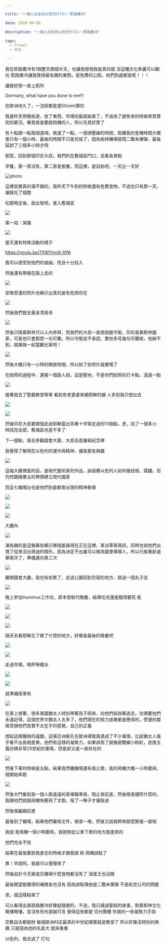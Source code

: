 ```yaml
---

title: "一個人出走的以色列行(5)－耶路撒冷"

date: 2020-04-06

description: "一個人出走的以色列行(5)－耶路撒冷"

tags:
  - Travel
  - 中文

---
```


我在耶路撒冷有1個整天兩個半天，也讓我發現我是真的就 沒這種文化素養可以觀光 耶路撒冷讓我覺得最有趣的東西，是免費的公廁，他們到處都是呢！！！

讓我好想一直上廁所

Germany, what have you done to me!!!

在歐洲待久了，一泡尿都是當50cent算的

我是昨天傍晚抵達，放了東西，市場吃飯就結束了，不過為了避免來的時候車票賣完的窘況，畢竟我是要趕飛機的人，所以先買好票了

有十點跟一點兩個選項，我選了一點，一個很壓線的時間，距離我的登機時間大概會只有一個小時，最後的時間不只是充裕了，因為柏林機場發現二戰未爆彈，最後延誤了三個多小時才飛

那麼，回到那個印尼大叔，我們約在舊城區門口，去看各景點

早餐，第一家沒有，第二家是套餐，而這裡，是自助吧，一天比一天好

![photo](https://lh3.googleusercontent.com/ZoSdo2SO30YGrdVby66-3EmcZHL6O69fK5CPlI6IT_v-R_8uEppwISROTD6zwprrbxwMky2cnjoZy-DFaBgmKkgv30T1RItAaR-QUjDBiOuGVDcmaKFwQgIjeVLyn9QGbf3Hcn3VJ8RpCjWcHS0kk8iHcpexBkKFXN6oPwy47-PxUHwH9lWGONuqZuHRJoNXaoLKYnwHVCoI71AOqxIqy7vgj5TrewI-4uQzDfVCgmxJVOZ2jWVWYeo3_h40E6WWRtW7hZnyy1vKT-08z3mBOrS7gauZXyhkChJ6mz6DzlrkemihI2fIkmfhj8QRtVbpIpYpYXNGWGVzW5JPS7QPtYUKntg5dl4iz2PIWY_UN9zbgP8pTaa9EUOJMwdYsEMFX9q1ufZ8gfDkH_jswh81sGw8EhbmdOwdS7jd7H0202rx13lhXPRikEb6GBjDJ_o4aqWajLLX0XLL4p2H1gD-rhNE_BhCQ965etHTt_7UEQivKKRWpyTlfFyDQDTxlKT235GOtsXVVsnZKkk6YIBcY_Nxj2SiNxD2VOS3rhrv6zBzMxS1xYTdIzh3MT0UFmv2JzcgKUJ7K0Xf-AK--JU4L7vQ5iLWFCnffpcwcNNmdWQZgbisBrWckSLi05iK2an6Lmud7ANt3uoAh12p1jFmgmxWGnrw9pxafwwwvc4vbYZfICGW6TaNSQ57_hX3S0WIQdLnGDCVq385-MNXTnVkL3JXFQqSSfvY3fRi5lq4fmWdM19epakhKeNB=s0)


這裡其實真的滿不錯的，我昨天下午到的時候還有免費食物，不過也只有那一天，讓我吃了個飽

吃飽喝足後，就出發吧，進入舊城區

![](https://lh3.googleusercontent.com/JvrQb8lY7o8bx-91desgEoXISgQxyayjVcscCQM8LD79UwjG5kPG-I5tO18qsEP0IN-XgfKXl2-iL5VrPqme4-iqCG1i_g-abzF_c4DgVoswnggU0vSuKLotc4PcKSz55G9sBhTN5ifwGIN9QMMjpmnY7qQHIVy1-snvVnIOzQ1Ujxcwk_XD36CQgPimy0OZ0kGe3u-LeYboSRXgooA3lV_LKxd0JCDAz8V3iidd1p4w26Spvh6pq4Q35wT0BUIHyjR5ZensIcpJN75Fvc0XQ3za6u0TVmYx0xO3dJyNgKV-Vs5BMXMeipR6oLNrIli8OIy2H4orAawUXVkbD3w0wsPUqzbp1GSlmxu6VoW6w3WMqIpvnvumEmHp6JZC0SwBCFQcujeTFP_waZRprd439oVfPQ-3xlE2RW4RzJca1SEdrmjMvaUdCyprRud_6nOy0ErK_fbVpp4UVwpjlvNLBPIIfa56EaslDqECN42qPVYfCOGoJ4yC2_K5-QlfWzr4k-xwv-c2O02BI1jMS9NzcbD2Ub_lK4gdLT2l6WltrKgfoycmwGRy38eWbW0i0c6hScoIb1966EnV_C1GIzurRdSNfn6_FZY0Yq7Lvov_t_eAd16I1427rMZbN8wr5r3fJDtS4O-HoXMZ9W2HyZNKqnxFsydZJbJcUmnuSkrXuFD704WTtyyFsZBKNZ-xluNI81AjUAVNMhlG_TwlQc4cvHRlFknfv1ObxxdrT9nInPqPMvIv1oEf4XKW=w847-h635-no)


第一站：哭牆

![](https://lh3.googleusercontent.com/uDEoon6FiSSsi3J82M6neioSkJ5wof4ZogAAwIkPwjWvR1-lM5eL8lfmx77--NsAUCnAVL9VZ6MPHxcF8VxlY-hFCahXH46VZmXfHU4IKYHTkosm8Ktdwm1wkXB_pdYEOC4yegbzKvT5xvyTBaxYdnvjrtcaDNsuCUch0ePBgCD5ubOSlrGtjMWwP34di7l7l549m2ATs5zH-j5lZP5wXdaZO85uHoTA4ox1oKlMdVakyopC5z3hiuRtg8NZtIAtiu6y9aqf9Gz4FRbQNJ3m47N5tntppmMXRJKIuI8v7tTIxwSFAReNMBjeaIXljbkXjH8bRhmo1jefI5FBCzLOycoU1B1H6dtc1RFkJ_YE_O7HnBoSz_IhgoC7ckTR6wb9HTXgqjWhloPuUC5OKUtgdVhfTZV0VN_ZJZ4oe6l2-wz8C_AhtRu1XTb_fnjlgLMOHQ73HziNGboVAyzGsSFrF9k73DMQ05jGaruJPZB3SXYjD-tFki6-YuJ1Q-qDb7nF6YamZQ7P53mW4T8IWKGhe2EdqbJbp-DKf0PCMC0cAiLk3U7pmCS2Vel4qmExmqrSBQ58sMEHjHRmWHPDszyMBzf4efijgQxTfQAEukn9lvWffuc4wqE9gnZZOdobNoYuer8v4p2ixiFlhym-18Om_uEWgo7LCT-LbCEEC4wt6RkptVrk8-wHFe0VCbjwkem23Ye3_JB_M7YGCLfURuYcmu4J731lz-s3u6kKXz1U9fYj0gk5eZgsGGc6=w847-h635-no)


當天還有特殊活動的樣子

https://youtu.be/7XWYmc6-XPA

我可以感受到他們的虔誠，而且十分投入

然後還有帶槍在路上走的

![](https://lh3.googleusercontent.com/eDWUJzyICGz99C_5mTgZQ23J18jwgUQGWJYO7YJBE-XqgFSrGJ62Cqtnu951mUzWG2HZVxMjqXk5zZ6wb2LzJjrwnLKoSGk37-X5pnAjJflB47_6kUR061rHJcIy5lL8a_paO0erKoYAxEM9VU78MvmcpYK1rxtNovM4dqclvVEZQuSZqLyrV5GN4_voRcP9zsp9dL30aL2Bbey4hQgwvFJ0CWd-IGNQBK7eqAr5QbyUQiT8j2v-4JS4kIEG7RvhWeGA0ej3n12nadfBv52bcSkKx_6L2_mW1vf9Pp7D8M7UZTbWkV3m3EqS08SI5I5rvZnN_maN0jsMcSbu8obHXSYH0X8-T7c0LHVGOzADxIp4zRaZO8LsWMw1l9VDxDDEt5KPihAxxHX_LnYRGc4CaYz7sZ2-ozgkYxxP3zg6X5nbbIVEIBQywQjgiq4i8T2Ag1VnsN1lquR_GdKD-4yEktVKaODkYNjF6KUSQX-dYAe_nxTsEUkfTmfZBRQhW6EXuZcom0uB_XZFtFA0YJosG1n_D-bm1ndY3vGQ9QzUes5rNeMMqupB4RHbQjHRh3-PyswoGGZh574GN7AmxQnctvE8v48Fq9Ax99ud0w9_FMtvXH1Pfj968bg6v37uD5QlMGF8bUJRb7XqjEGpwdcIpa7QAIdAWMHcNCvRBt0p7_ehfvy-Ve9n-sgHUrUoJAqVe41PxoykVnC-r9pEmOEUrpAM5GQrgQj8AAI_TcVMykJe1YUZuDgwTira=w477-h635-no)


安檢旁邊的照片也顯示出真的是有危險存在

![](https://lh3.googleusercontent.com/BehSvx6drsoFJVmBYK9j3QNWRwZkFZ5TXA3UwSYDp9jkfujgPp4M9lblX_3p5LAW93ZMrcvLMip1m_SZwvdCBl55-nGSGWDaxSoFA9qBB3wfG3D3mo8QRUxHJtdVYqEZz9kccpRceaThigqtrK3lp8h4zKAQZseDzkXRiAOdJ0WEw4OTJ0pHh7crU0qDEROehXMEJmtdiLRv_cFcie5i36PQWvJegBPo-myB9IuvkJsFm4kGCQmaYfU1cy__4Nm_3Jz6n3ojhbYPFPErD8plDlBFnts1QFjp60RAHhFY1Jt1mPWV43d9CNZ6lwA7HWwO80Elex3FFPaBkB8DyLae4PDRwUWcUQEfkUwJL2PPuNyyrllWcVlVmf43CquFhqSZ8cNt8ZaipCw8c2G4_B13rOk96x2hm4Ztab_LcT5TfE6lklBx-s2JzkovyHxlPDnpRvdZ175riQEmJixa1ehR6CPu8lPLrO0QF7rHlcKvRxezaOc8a3R6gh4YTag3xcNXAqmqodQDpUTL_VN9eSgb2OpJs12uEBIJLTJ02DmTLVS2lctE5bY30x6B2hRyeuvL2Da7GIKTDT9J-5jxUY4DHsbtzTsL-3r9LumryHNTotef5-UTh6QjdLKF1SvDww2Sr3yjXH4JWYTM9NMhk_PmKNio8txAvFmapuh8YCmFNXWEGU1h7EWsrdAvSWZBGJNS9_DcnqPUY662spH9AZ7vstkboIWTO-jG8TBFmtmtBkrzA4FlBgXre8Zz=w477-h635-no)


然後我們就去黃金清真寺

![](https://lh3.googleusercontent.com/gCcP7UR4JFdUoGiNuwyv5dA3H9Jnhz8Ol7siW8YZyDEneRnqDnpyk7EwMJcCuDRwHzPHR_fMX5K6cY0-xx4caAz06umikE13Fa8rw95bJDiBdHeJ0QWsn8wYV4bmkFHgm0F9XhJEXN7dNeKAg8tH-XcFuaIpvGf_q_LqnhCiew0d9mphTmdpPXvGtGPaNgiTWuL0nTz8ssqwpS7eWEhW7x1rqFgNUTwii0Z_MKuQR96o3K36TjDPfJgbqCzNw5kUURef5JRD-Tj4XdkNLFhX-zsFg-ojqpS77C4QPJbaPKbJXHVrsEydV4jSUPvc2nxWhXeUPNFRu-oTKKx2_OiEt6vI_eVo7sCJxewr4kd2k987ONbo9Ozhr1rnYDxDobQFnM93aFx8XmsCsW7smyVN0QPb6u-ISxjDOPvHWx5s-soR-VOPN3xYrRQ4N67T1fsu5ftHt7txPOlal0w6QidLVg44ELSCxTzrJxwTsMjRcyUrud5Vb3lAbR0vnDwx9orh0vkXsKM58uRKYAHBZeAJNXw7xQDULi175VBtv_N2ozDl6cTATbZzyZZwISWJRhXqNMDDsvuXit4JrCsVjIWmZfDgqQSR5U9kZULEk8loE2CT0wfQz2y88WLTttlU0JGWSm6pQaK8zNbmS3V-2baUbPAh2-0ILdSLePcUQL83o4kl2ZGND_IuNr2Hyz8CkQ9WCe2HncaFzbQ_xfsXX_rz_YnUaBgjrQ_4L_toeRP8DsXNJrAQ2HiKssBO=w477-h635-no)

然後只限慕斯林可以入內參拜，而我們的大叔一直想說服守衛，印尼是慕斯林國家，可是他只會那麼一句可蘭，所以守衛並不承認，要他多背幾句可蘭經，他辦不到，就跟我一起當觀光客吧！

![](https://lh3.googleusercontent.com/0X6G5qRNbfJWZBXhXId_85TaJyw3rcrGK-OCuFcmjTSIm1jAOKp4T0H-jpiXWYi3dYTdi6lSepo6d6u5jFFKidH9IJUwJH4JPYbE_QU-41YXV2DMXAsxT1pnU68PjS_CtvtFjbJIIQlyHoAjMyar-2li2TSgUUMqWuC6ewGd2HhprRLO59wnKmntM_3knM5llQSMTXz24b_-iRSNL5AA9PbvbOwNAtfY7h00S0aFN093YyxKervcfkeoNitWBXhphFTkyfs6t0eAUzkoF10LnAQIdHe5zOFz6-Dl3hgpeFcfO4-X7x6siJu_qWJJDJlxShuyyz1Fz5V7QQDa9LeaFl6MAvCiDS6jaKzrrcEx5SdcxwA3hMkHXosZbMS_uWjah6Ha8GExhgPKb3ZB-zgWd1flf10lQ-aj-xINMgkHXQaDAr4Wj5ipH4o86C-SQkybyC_ioYmnOBa9IWkdTvRai5WTvcWnoLce8StkI-q0gcVYzMKy33BGYvzXoSFsq4vYRvssRt4AYEjhL4lSvGv3Jll2osbC4uuiRPAFhbL-lCIE4XM2kdlKkzt8qfCCceCkTb6cUMKTeCFVEtAMRna0mqswReVeNkuxbg79Qaw5JZc3RkoxxcQyPita52-zNuMJDhK6098BaTqwRtgIowMO3qmT_4BIi2b0idfvuCbQE759CpDXE_ax32BqKAmF2Jb-_m24LcKYLyrezqAnpTZ9EHCzQ2F0GN9h8mcTQp503Qi2-y3pvpt8SvQD=w847-h635-no)


然後大概只有一小時的開放時間，所以拍了些照片就撤場了

在拍照的過程中，還被一個路人說，這是聖地，不是你們拍照的打卡點，滾遠一點

![](https://lh3.googleusercontent.com/wzDyQWHKievhxEm026y7cpWYQhvVR990TVRkxU0aXTZPcb9T9KNC9LQMYTx_0maQYK8rSL0b8O3W9WxQ22ikbpiQbbHRisbQYuCP6HZKqBvsktQfZiph5HRWTMGyFfo5R3xUB69cj552JavfyelOB_nYgR8Zy2fjncra12xBEg_nSbtu9WDyOED2Zu4U1bLEhG1tPajo-3a-2jY1iIpwZasNQGBDLvoOf-sTK224olZkHTP1kXt7Kg8DGYjsWwjUrYyr_yPYe_Kfjc2FpFksmZ5zehO6OUg0xEPLHtXsanUnJjfrBEnHuxG7n0chdOZj5J4LEAzAbAQ4ogg2UkXRgN-TIoKIS8r5enRbwsd8Ow7tkkTRaUAhFGVu2l4-M9_Z4WQ_mUw1Vx2djWNsIApwrqSbMHEVDhRhOo7jrF3yn9GtiEZ87ZTA8EiBx0S1QCgUn3BKzI7ZxaQfXaH9rZbP8Lzs6TK5-s2iQpUovSOxahE1NzsKUPwb_jUa37Ni5gpKtVjzYRQdOpZswxTmcfnIDEgbFHP4V9rh9vfOGihW7St40mbGfhKL9rzy8iwA0yor7rQ4xIwRglfasrzRyooZr-y589pLusnRIgJarweWl26bDIiNavyvD0iYYAZVpWG9Rfe9L1xi-UrFp71UXFdwrfXUgxEvU0MlzgAKNKESnV_K6RDW9S3eCBk_xffY_9dhgTqvMYJGP_ZE_sgV7AjXf-dTlV_ZLUq41IIYptyG9Fuo2Xgn5jYMSHgD=w1366-h560-no)

接著就去了聖墓教堂等等 看到有老婆婆來親耶穌的腳 人多到我只想出去

![](https://lh3.googleusercontent.com/jNTcD2jCG1kEKUZYsDCozs6mlxmaUGpeQZgBqqlIG0z2PNBsj-SkFwJgLsD4onoEelT7mVTqVe6yE5xEKr9SUJ3OC72EN66yXsC9sFl4dqIoLQqFZR1FGj1mK8YTPXM2zyP7MOSGAKEL5z9a_CjBGaze5il_7fLBcdkIjZEziS7p2q5aA8IAw7PRhOO_RuvVkbmdMrsCOMyOPAyX5ZasXYNioKErhyPTzK4wn_Gsfs3sp_NI8izf2mo9LDNi_mlvY8wenK6VUe_cHvGonTKIY5PTf8ebwisXFzWYj7UQd2fuGIbfA4aBwcf4qgfrlSom4z_hqwStAb_Z4Cpy5BwrdnN2bH8bRv1lQWhwZ9HePKOzFQvffwHBgLwPK6X78OvBOTxUc69mNGlxmKrAehQ0iag0aPt_7s9ypAP5jcH0stBlYvWezkSxBcferUh3JDwZUBPGDmUFaqhtS9zwwoan6e9S1Mi8do8T3Sa2HTAc7MWn6mEuaostcarTpg1OejlabNU8S_5N2_j_Sbsg8HGRemCPE68nqRY1aBHu4Wf3C6ayLV8NKMZiRA8meMEULkI3cZbNT3U3Oifle62dtP_vNG75ycfgr8Ju5rCXqCWKY2LYi-X61kjuFDKzXP0uZVm7hk8DHmXDVGoliygxgwK3UcYSOVXa0M_oL4NtI3NfkpnQMZhxktYfRW0xC3mDlluqqTJQJAOFiUZjPfn3ZzTePl4EebCsuTSnzP2CIsXDRaOuBOQvD6U2Zldu=w847-h635-no)

![](https://lh3.googleusercontent.com/0CJ9fHXQbP8mm0jVX-sO59EKbzkCrnNUh7Vp6vjr4OMtEt4wY-EgxUzCqX1VUu8Qg0tkd8LPMD4DmjXIy2gkJeczI3gLRl4OCpG82MpoYJYyAYJ4SUXycHAzu_9lc06Vn8gtlhv63Cf01RhH3H1c2GI5cvnsKlySEilS1S-Dt763bBkkiVI9R4sINmYPW9A0fcGYubnmlE27moFO-ikqHkVRgA89igiAmpjgw9RNazjabPIEzNMzkw9jLsiTDCJyBvcRxn3oRQlONcVSTe2-oCUsjVFspDvBUlPuNrBHhaG_PFLdP28DsArO26QaNTlWjKAnaBAcWb80Eh6VC2rgAsEHSQXPSFcGXZGwGcX7Km0uMiNc7lMQy3FoDHaie1A-h9kVD83u2EqpNYFPdmmpUK1uW-HRO_g67gP2AXGlu6HVuVsEv_gQ6BSb-Eo9zxkEscmQOdNtrltyUawQT1ghwwSURs6EYYsNrOzSk85DacrbS9sKjNycb0JkhQCceFLbK8RW42qHmw4olKjldeqp5-vx95AyZitOFIt9zPbnptQhJ99uhdwiznLE_M7bagb6XODcUH_8hXqjs0E264J7F7Uy0NSu7bnRVfrCg5CGVncEGpIt7-oSBH1BYaGSQWGBn7MGz4eQyQSIl2wXnDKVN4Iv9aiw5CId4bUPagwlyMI3JI2kG1dcV8pD2y6cPRdgvj5BAIBxSTKCc3vXrqYjpuRs8kYo6rdmWd9j94XBgxDRF-hcyx38jiCf=w847-h635-no)

然後印尼大叔要跟個走過耶穌當出背著十字架走過的13個點，恩，找了一個多小時找完全部，舊城區也差不多了

下一個點，我去參觀國會大廈，大叔去逛屠殺紀念碑

我覺得了解現在以色列的運作與精神，讓我更有興趣

![](https://lh3.googleusercontent.com/aVSqn7Jr8PJQOGiIkeDDrvsGB_kpKU53DF7zzQM5S-SKZWLpSNfBi-0rU0d40lLRQXmhP-dvnRkGztucz9xcEQiuMXA5Y-OGTPvN1d18aTj49SQqfvfBFI1i8HdorKuTFDATZKOVMpMYPifDxQ_Tc485WcumBfV2X6iA2ZvtyYedECmNmZvSKgBGPTCvKE4HCAbJMEcUUJmybTsoKioQcBuaN1ZhbBUXGI4SIpapN8d1xmhcHBN1U8kJQbTVHut6g6ps6Bib9lFCSlKk3mcrWAnG6rD5v-R697TbePrUSXBCJ1GpWikHZRpr-paOCJFa8ZAQJTz2YWx1ky4Drbx6TcpjH57ggzJxbtUYcuU_y4DspIH1BmTRzktFRkreh_5uNImuh3LPBWbftcMvAvuLRfF2pd5Guk_51JQENqizMplOHPc7tfiRMEc_HdcdL7vRBH0UDoB5WJKizlsAgL7y_yIKTKfEVFXctbHASZEvPnl18tXei03M3phJLeH-M9laQZlTfOjeXufT4AowG-2vmjOoeTlhuNpq_lzf_4jmUvP-6kYk_BLrX8zFUNwFKbjjrLNui4wM3P6hirRKwe3hN_bGMcZ2Rc8qvzLftBvB3G5x3JYkDzWhoxd02cY8FRdCI1tCoCtWEFzN2WF3aLoL5qYUu6e7fXkJrjvX2tHu_uRNmicHtPA2zriFWDvwIWeOefNczY_imorKe350bRFs1x-YWBdGY-VE4-2ITy_iKM6WF96PmMC6CVB3=w847-h635-no)

這幅大廳裡面的話，是現代藝術家的作品，訴說著以色列人如何被歧視、蹂躪，但仍然跟隨著主的帶領建立現代國家

而這七蠟燭台也是他們到處都會出現的精神象徵

![](https://lh3.googleusercontent.com/kFNwCmPJAbrt3bD9y8RAWy5ivBP1gL_PkPEZY_zkmzqUD33JcVkReV-hTGtwZB_AGH9qKpxEMvqDgJzTafPVx7o2KpBcn7Q8TCXRuZ9Hng1KR_VXZHvkyDaMO7MVD9ONANrx7ozIm1-dFkxy_qy7ZYKirFjI0W87Lh5A-z7LJW9I9M9YUolBYuGyz2HkzDwBqiyVUjzVmkX0mxE70nc4tUANK8ScjCsMZzlQk0gdo51Rqa6sRngZDp_gVKzu7pE4z549mvx8pGcBUGgtq1M2rywFkcgxlVyIGAvjG-Xw0VrLeJlKXiFlqf3OEg3RF_ZUOZs_YdP59rIj9702Ty9Dj_nr2C1fYYfZj0ciulcn5lsxH07iPZQ0S81CheeRptynYWkUj24oYG3hzYVmRUSTI6laWhwMhwGRGbJw3Llb0ALa1gvWe0x2i_mEd9drpnHmkXf1RpMSCkW9V_xlpGLXajnPuGBjj6GDJDGAVeIEUtFBzW52ndXoyBC_hJeMI-VyxXXa6HORHUO0lmCJS1HrFeh1d6FTG9i3_a-xFC07UWnOIYqv0MvBY2kmU9Om5mackx0xtc-DCmlyDI0Danipm2hXMvROB2K6ZkzOAxmVloY1kzYB590eIZZk6E6p-WcdQUvZowZYp-1BBTUqq8-p0hf9w92afsobRW2NBDZLavMCdM0__RIo6qLuS0McimNYZMmtMtXu5byzLozkePr-Q5ZkobJJtjOCFDGUO_3SbiCgf5Q6SpDysmwp=w477-h635-no)

![](https://lh3.googleusercontent.com/e1BoyvGpMmS6PSawbcRz8_6AfWyTtcKX1As7p5Nnu_mrry0wg37XiWEOqfrkvzBXTCyVfnT4CEf1Sb8-X9eerR9B2k_ep-hwdiJeFNMHdqTcn_zjyiliWGnCCN01Bg61g6G5U66QAUB_7ZJO1zo_UjHb0AIPYsH2z3wx1quUnKxlYW9aPApkRczXg5ZdCPJWJXV6oIpQwcZAg-X-PXfKreHKkDbeUmLi-RsbO-gBD7MLeOXZuxoxScWp45eurhoGch98qMdpeYU5wtdKPmFkqnovcUgIzmI9hGJMwQ9CaaJC0ntFptfSv3XrsoKMMTEvyxMPReWZ6w6t1KiuxiQB15RwUWd8Y0ujT04l4xTyRHRiJWcGAScoH8qXSko8rJ4gEl2qzET24XIodz4P0ECJ-p07IzpUv5VjXt7uzDb54uKeJ7tcmEkAVtu_sxQjVw7XXlfasBeSfuulM9n5fQSEHc4LLOQdNwFoVQ9bc_7x52_OnTlMm0Y4y_KbfjmOgzROEQ6gdlWqWmLfH2N1RVbpwhdV0C4bHn9kYluZfI7yyO3hXnp58NR1hVCxrx8YcokEZpP4CO3q0WssRCdbfRxNK10gTOPiVF6CBnHClGHxnqD2nCEn-EkKG3O2AAV7cjUt8GAikKhYka13No-80ZH3v9_Ofz9oFgJnEx4y7q8yp2Pu-NUPj25RoH0pkosSCwfHGLN32nW5l9qkZ08b6qWtkYg_5HrvC2GoWhsyGChT_S-nY3IxJSDdstjR=w477-h635-no)

![](https://lh3.googleusercontent.com/AVLroebhyNARrG2-KCqkoX2O803RUvuboAdnbbLy4aJemR79VhxpXv1a1sUDeg4mIfmJoI2oxSP0k6p9JwzkMDAd6E2ant0TZsRZXtQBpBbGx2_4n6eGneM9vnXm_DubVtohvJorHkNQW4z1EHdfxz2OJm6bYGgKi0sFhmoN5m7rsloafXCzw9LUsC8t2teYKjxRYUdIPNmU5SzzcIZPLjzCToSa_oLn55XlUCvKX5tfkKfAIcWYyuEzXLNn0PdmMpT1KzCTmvX5_Tf7JeWt0K3vORKG6XyVo3G_UUg7Gc3dOKVICPZjGe6lceEmi21t2TnBQEjKfwETTFZEceH8WvQjW5TSJy8W8od_pZzXNRoXsFdwIQA1GIqL5ZC-HXoqacgaJqpxpDnMMyl18PWIGxtpF_tjR3WJ4ga1h2GQ07xtRk_Qu5ahTK9JBwkMrUQcjbYQtggCIFI0bLQIQVHEiEw5bToFHnQOen-8p3I_6NASjCHr1VEAAduTFCV0eLn8CY7TC6RJ1JtCoxloCBUhJ85CCoeJNjvy4SixQISyLh6UaJu6i3ReaeHxoQUNc5qmD-SzPeQYrfR7MluyqqoVDTUvkrwNAy_zX1FpQffb7dmlM-9VJQwOfk-0AnBd7XN9jz1cQmkiBi-LNq14_VCmwUsn-AjyU2Q57cdgmi6FXXzg57JQbk3uHDBR_ywKJfhPMmBHuAAcbQJs0EvVfjzTEdz4c0SWen518ekBbkhdfbl06NFSSDKhCIgA=w477-h635-no)

大廳內

![](https://lh3.googleusercontent.com/wOGpmGddh7l0F6unTLM1UL5ntO_faPWqo6jDSLJrMNhu3FDnBozvgkaPgOtYHE6AFaG0mECjv4Xx0ybUxrzkwXnKp4JZAVTn-5X4955-xlE4ruYWEmy0b7AYwcotoUNl_x6jqR9DS-xaaQTN-QnJfgcXzav446Mo0yoktgiVUcpOYIIikRDDHe3DFr1_6_etSzcWCZjxp1vXUy-QMSwNGwjW-vMal746nN683dUF3HXisH9FOT9pOO17pmx8GdNV0_0JJ2PhQWp0vNQjQ_5VgvyUUNU9X4DScOIwVRxavCYQ-QpgDtgyal_0luVPSdLICG24kUECh5c4Y4TANLFrFfkpN76f79koEZUrWBZ8S_SYA45xXaCVGWVlh8K6KFmj3Do0-5bSHF-t2BMMJPrXWkzh-bbtHSEIjbLzJMKmegkD8Rk2w8zKszorawDg2v286jsRbHbEUyU6O8QUb0NY_JZ7FRyEsVJAIz0dKl7kxPfomXRaImbaqGVMmsI1n4dfoacUr9fBuNVfg0CFvP49Uuu22Uhu2cNiO3OflqFjSPFDAnZa1_O3lOqnlD0a30R821c8l4PFRlR3nK1T9o-IOy8LxoCgoV9J6aC-seBB0K7seVN1zbP491VevG25tsrNg-fXewqtfYJzRkw49HwkUxR35wwLuouJFmkdtnPFmFa-9F4pmI-e5GQkrCvJq02gsYokGri7y4M1S0ux7hnP35w1tod-wKXqfkekZ5XqZ9vDnG_qO4NWarva=w847-h635-no)

滿有趣的是這螢幕有顯示哪個委員現在正在這裡，黨派等等資訊，同時也說他們出現了從來沒出現過的情形，因為決定不出誰可以做為國會領導人，所以已經重新選舉兩次了，準備邁向第三次

![](https://lh3.googleusercontent.com/D8XVA2vlYvBQN8W-rOwEpsY2Pn1qSTh0oFxl_ofOTbwYEfyrWMhNHjit0_qktkBqQI1sruREh5MOjZlf5WF9-H_DtILunDWUQ0fW445zdENFtJMNUHCusPQm-sqYpUk_EcWClJ5FPO28wWfLhDLlXPvJC0iilxk17P62L85EDlHz4T-7YWjnpkDi__6SC0WY6qit2x2kSArIfTgOJYRxYFfF9DcEb7Vuw01jK0lYJAClO_hQeQC4QVRn_VRn056GJqHE1ouN4PHspIJ6dEG7eUEuro-n6C73roHBuWEdjqCTS-wYpxGtGEG7NPQ6ETYWfP7iJ-MCnkl1EpUlRNHaMoVxpr2Fi6dfzHkaoCeK7TAvKWwjPc3RW89LjQPyTZ2UpSu_Z9n8wDz99rtI2-B8sRu4Ml8aWtftZdt5NnmuShSeAFRdKkkSVAgTVT4onbAzTdKwmBLV9x-5QG0Ry9VOmB6lPSR7dXl5UC9hyXt_y9hWoaRiJ_xRVfk7Wl0m8q6iZWtviLCz60JsutFqmlvFVPuxFW6o9X-NES4gy8sdCHXnHM65WaAguZHMhmEOAJK0zHpDAAbXHJwGx-DOOljl0kgy61eqA5kJ_if3e_az1ill99jorMwktkgQHI0n4kirhIpkfwCkpgO51tjgpj_o1ZztqRazeyLttNsvMQiZk_24BmRCGlUdOceETcSJ66tzICX1rZBNW-H8iBGnBXk7pb92kYmD3xU1pMLBetsR25yTWSGkW6c6eR4g=w847-h635-no)

離開國會大廳，我也有些累了，走過公園回到住宿的地方，路過一個丸子店

![](https://lh3.googleusercontent.com/AYmOakm-NReIAwCToJOwIbNvI8arE6vvAu9F0LP8jVMbHII2FATBtYgV-P8EdwrBBUFjsCn6mFSOIaS1y0JBpi1admTsO17r-fk_spuEINJMo0cXQ-SS5f0MhJo9dLFujgaupX4Ifa5soCMUufq3AxRpMEJsj_cuV2eVZO9NM3kiU1xw95_Xf_rXNT7qWE7qMc5xB6nUNKgL-_wUYSSA0g3tIwYn7M6QBT4aYP4xzboYXNB9I7mUiVKd9qvPwPWViRaRGyX3tt44UpIrLzCa-cvKGiENOW-fXnalNP9aFehrWTHSGuPe-QE0bq4tl0_xY-t__DjGWFwSO-9M6TDNbATzF1XCGoT28qbZgM7shtkY1HasGAG6WyizSCDt8u1HXRL3S9VWmwjImk2GwfN5YgwrcgveaJORWJAABogM_Kd4VgFOxQIsU7nn2MDe7EGf4RQslizuLHoWdvYiMfj0ajGIor6xNaj_97fzeEfxleNZHlzUwSxE2x6mdj8XmGMV7cxp_09FPtJ--ppfFig2zQtOq8VixLC82v3RnMcVqp6DtTJQCiuUN_1N10cRtgM0OJm3cHwETDfHITAQnfxLCCpHU6NEn_oCA3ISZ5OuJDid6m6UFW2nRoEWgn3ufo_bCenZQmmL2PIvYXlQWOQQfc72EjF5WWg7uOc_wq7jM4gKytZo5cZ0zV7wQ97tzfxkMs5jQaw87tVM1Vjd1FEruziG1_O4yw49rGFAaQWXeJx0byeXCuuLGPm4=w477-h635-no)

晚上參加Hummus工作坊，原本想取代晚餐，結果吃完還是餓得要死 乾

![](https://lh3.googleusercontent.com/Sv8GZLcOr0LaGVO0r4R4BZU3aseuK1jysY5Bwmk0-CCivbuGNT_68rAN6jmu1y0KS7LMqqbxuBZ-KnKXLeMXhNPnwrYrRdk9ARqnZkxzM7v6HW7EzZz3pDog1iDBaQ6EIAUk3zQOmwYJvqcGuXzTamurkmh4JMahlBIgnPKc1HxtOXzQ3iDCu0dMjuYZDy20zeYfbqSGL12K5ik_mGIoSk8AaH9Iqk7R6EP9yLXK0LtI4vB6xiyOWngKBq-jsJKzZaQo2oMi_7UJW9uG3nmXhgDcc9tSCcs2aQrJlBZmokli5LmmZnXEXIWuETPOHmyA7RxA7d3utTUhAc1dstek0amY004O1eNEqURjL6t-Io6JRCT3qQO4G0CwL7huffVvnz22QjkX0gCbSolZgD36Wp2LrkbwXTeStvhmEmUIMPMBcYciiWJ5YExg-PBNCLqsS55V308EWd8ZZAO6MH3eqAukMgH1ghHO47hXuPfCsQseELLAalKGUS_2CrI0RcBorSC3R0X0dgEoIf3aoxZYWWHQ0nsY7-KM94iZX4Wd63ljYWslEaz91D__1kpaZaj4U03LrF_r9C9iDR_nOG00WIQsP5gtxhOy4u3zGnTb0ZPZkoUWJyu4tIRr5IXd-I1PCemep976tfrGSXoLZLVgo3hnISUgRFJC8Tc0dSK3RE8PhkepkI45zXpK4X4_3aD2BX5JR2S6-bFAiHeSyOj1WjjkkfGj-c5wBaOD_0B5ibgAPVD0QThXvCRH=w477-h635-no)

![](https://lh3.googleusercontent.com/oG2wU-1vvrduiMGTGI283_jfzWVTRtkxqHCZ_ABgnQq7sI0cHrY643bnqhzwGU-KyrglCEW44jRnViAtg3SGjgwdP7gTpE4P5z5kl7XwQaBAgli4YBH1gDnl1YaZQcLcgpKpSCAvqvxySxCAqCQBNgXrxLSBCH_pcjeWVimphXOs_NtlMPpJQr0sTVOoaiIpVyI0MEb6HTytEUUDnMv_xdfnSKsmPgigfKHWFtOJ4KPNPTBit0knenFeEBRKZz9zG10N7wabu2_vTAHLcr4Bp9LdvgglwXpy1lr5CxuejBwVPc72pzW8WSnfNvKY5GGnupucRiQUfNQL_0UrRkM9D2oy7_NxkRjdj0k3gDJsBpwsCjZteG6IcV6toBxzbEW9a0nD9fQzKLtVJLiTauASYQhoXa5TiNrfJ24Baa3xuzcqeqYBtt7ICCWYNTx3mqTzacuPmCilow7W8asyEjXI0zC_yx5qLwkd8w_rsVYC0RkbrEFLEPT0r2ORJdf4qNwYhv_1ObRaVfFaGmgC-FcOoWOyuQ1vHv9yythiQ9Fj3QPH-yA4FYtGPflrPQ8cdUUxSAOM6LTITDibHDNdB4RSHfcJ1p2y-AJ4P7ov8VSLQDI1YbOv4XziQMyJ9iN-axc0mbSlj56Gxt_0Xg7_r0xpE5PQHGuRKAv5FPYpdoqnSCYBtp1W89ltFol0QFNt0Vn9iZfkNdeR02Ddea7Z2LVcCC2VvgKi6tl3h5XTDftR6ZbN7M81hldjpTnC=w477-h635-no)

![](https://lh3.googleusercontent.com/8_qY2dS4nDT55tGQUrxBELrBbud5u8OR0iRVVfnQZxO4d9A18xPsDlxgWtU5QU3ekBP2x73Wfrzj5JTK1yN02A9veuLurcXJCq9-av0mqvR1XWh4E3eqAHHEy38IiOxfh19m8RV2WiexVan8-d8viiZERU02EnpGnPpHcYY7_StoLdSOXS8PhynhE0hDw46NkeCj5CWsj0yNzdy_FNFJqFSpYsuYajauB9C2mJxkFdjJq0Go_OXUREjtUAITuZHUWtGmg660lA_ld-h_vcl0G9d8g1eDYtzF8iQnobH2PEutignPZ7qXBIEKaolbawzPwkt9bcB8ezIpca4VTWqBlULjiWv8MBlaWXNwDoRK0vo3qUMFAYiBUMIeHBZ7cq_gARd5DyLYvrBRboxwGvl7BsJH3H5NxvpJokZkynWpdDTlRgOR2Hq8FsIAkJowN9We4W19l5r_lln1kXA3_6-pOHLLaGS2uE5Klop1s76MDaOL-pyk25qShOPvgzbMi3u6Lu50vfzrY-_PkY4EtyQEggpXn95sh9Q-RQ7p0Ih-39UaZ5Ba2wyQyJe_NxTyRrrUBlZwptKSYuiexw5-1YvMJOEv5taWr17sOe-Wt67DM-0sMrOD8xCF44fb2QbvfMq3dRCXhaUijvH2Y6wZZf0Fp0907_OZDPXsiUS9rSwgBDWpPUjzPZ9j78Cyka7Jcb_2S21o4BmCSiRuIwzbaeHlDo_GBxmts9XMKit8fEP8PQyK-D0h5dpaPqpf=w477-h635-no)

隔天去看耶穌忘了做了什麼的地方，好像是最後的晚餐吧

![](https://lh3.googleusercontent.com/cXlmvd15vBWxGFN9Zt-dBMAUCtSJ3S-VfoKLSXs6m5FWl2rxBarrMoPKiXiIPIcB3orA4ZtD9d0In7lhpn6sbWLfRme8YAAprm6OVO3OMa87cLITkiIFcGqWRvYNlmGMRx5Duy17XQHj-5y5OG37twP6vdL3R7QXyYngzOVqVE0wEOQFF_QISayJ7hRJf2X619Q__JU8R70cEJcbXvi1rljegE6M5wMGcnAhPc3Sv8xMTg_zbIk8raGbrkp9mJPteCUmPqVOaINnYjot40j3fBMSzlA7V64hcfdLsNiw_w9w5jP5CrRE64hAWvYdQjB2Jm_2Qko3B37letJWfDaKkkBlp5UAhpjimYsyLhy4T7vPjVPowAsYC8Xj7QMvL58rRsn1rxmZKGa0Vgv9BDUFPiaErAh3BdGr_d0zHnDUf1wJOQ-QgL5nDj2nJgZ9W33HQ5-Qow355bGpxtu022tiyGjnFLGM3X5sBTDfg1APgeGmMIcP6AO2o8adwHrSLBkfanNwsyaLTpM28E5CF0x1W-l8XYKBhD4hS5G4VDoOUnUbgG14agbDtfFiqNl1kIrwniHynH3eyUANDteZ80GPi-1GZv08bDjDf97ReZsNzGbVhFAbDrQz6KaLfUcjDIy2siUIH1Z7DGCEKp_vaNfgJ9csgZxtAvYuxDXvZAb53VW19FqF-J9YdhwCGa4b7Agj2RJvUTfOv0eeOHZrMgGhbNrW3cR8p2K6-LOZW4Z_bDBTtCLgluDwT18m=w477-h635-no)

![](https://lh3.googleusercontent.com/1hh3A7t8HIi4a4LCTUCzyoFI7clNqrD5UgvHhsvOnMsubOzeiTYx0l4P12aPwiiegqnHcdfL3tGjEEAGpbap9945b55DRP3BHpLUyCO7OQnKd6oPzZdAKFCAbCVhJn84_Dmto_pv8EyBTurCqGqIe9-iL1n7QR50gs6-2cdNQHIfu322HNHIvMRI3SWyPBg26e_gpXAVTImEnv3rKe95xc-KzT6HhG82iU51zCqzV5j0FE0g7hUrkKGGiz5e0pR_myfdh3znfu4p4C7Cl7wQuF2nOTHU0F3qeREdKDzWnTEL7jPfy_SSyRFYdkvHnyjjc2eBa0lSpR0Zxd6TbtEWLZWUUSDnc9pJD25gbNBWloDAbkRdzrQsCL536yQR2eWVKXW5qEL8g4lZ-ZdKSp-7SDBtlCqjpcFp5DlNbOMCm5z-3Kz2CXHQLQfSM0Q6v9gQHituTbGiyoO6ERUeIxzN-Nvb9H0h-M6JPMZ-B7VSi7LyRBZ90XKE8vr02VWLtO3qCbEfkZ05dhicxNy7Ew3-ICJ8OSl9CTHpxyahUEjpnNqq0PY-0f_fJJkbg7YHkUSXoxkL4m1rJ3Ua4o7xKBPGshFb5aRJ0xgI-h5o5w2OT8RSA8FtxTQWdXTH0T_eG8zI2NVc8ykIKIxUk8GVPDIwm4F8IJu1MOf6LTzTVPh4UVKehTfnW823uyycJkSe-MyYwE69VC1pnV3p24XN4FyYbiEUYItA_iYKFWzTa0v6eDi-d57KCw4uXljb=w847-h635-no)

走過市場，喝杯檸檬水

![](https://lh3.googleusercontent.com/qoXATdEEOVhaQYQ_W25ZOZNlS3iUra25nAiMR2I4gMPUKRiEbu0OXNOBO1ypech91ItOYgn7FGbF9_PhNYtVmKNUYB5Y7-Qe-a19B4nGEBjQXy7D8LBitJMllF3a1ZKj-FsKGRDJ2EkDWTJcUTxwcwF4ZK_6iTRQGG-vnuop4d4n_JggkUR6GfVtIdYOkTcUOeucKlGoA74lPXlNdUTh8QMK3iEDliY-HaGqVR_IF389IhVF2mTNkRvhnkogRAgr8LNTxsS7Km8OIK6LIbZGVcA59OJkFBBFzzFC_Jy6rG1Xk8zDlZ0iTsGk-5_pHMUoWruuv_ofDeDijkuA1QjMicgPG4kJAhk99yUQ7xLVwSty9V2ErbzHbVdaF_pYHUHvvPup-nV-WRc-lBlJo26GfJJl4c8aobU_YO6HWJvg7ZD25-Nhpi4ZtYdcDawbe9wRdMPFmTY0FVcmOnBzB-uZH53PfmkeSUMx4WMUVUzgIR7ZtSVHunzzqjyGwciEZ0hmEWCEl5omULRF470nL1EXTEnBIGzS06jxJF-QSYA3itCV06IzUpv6auUPRxfP8iGSig-qyH0O3F_-iBZNmNhkk8omNkar37xViZ6CbZY2JJmzc-fAA98afZ0Mu_l91ZRC9zpMMxoY2-awzNhfxjujjxMN9Ki833plnyiSGdkYPFtGRVTnh1d0b1qAbcLr26a3nCqE77eeBuK6OzdBJfsMKR7emZMbtQa0dw3EGjVGm6GPN19xCuULrRmf=w847-h635-no)

![](https://lh3.googleusercontent.com/OsOHvOpBx7uvg5rGjIv9Y1GcyN1ZHl_SsH8OwMwBV8-OMglWMUxzIPqS5fwkzd2Y9N6Lxi5IgHMucVw1YyJnIdOIW1csmSvfngN9q2yrNCONEjwS9xkV33_LVG34hCyKpvRubQfJaMuP2_s3j35Pspwiop5LIoZyJpKf-grpwyPdBPvQz_ofN1P7Etr6ZqUUgADbTDltosl6VvEoXG0p4aFsmi-VfLyrYwmae6lOdhL8B9SYjS3gkz7WOZcFhqqUmTDyaYknqpWtIDk4rhKp9-JGvBMXsanVxNkiiKedP97Z6MTCvusz0H2Cr2RpikJUiipDubo1PWNVZVKjfPf1Qi4bJ7nt9skC8_FUyTZD-kfGZU6SAkixv3_e49Lw0F-rFu8p2fAu7hL1WZvgkY-wifGiPQqHBX1IeXGq5lY-yN96soqbk3xccgMpv5kXlJo94piTvZRoqcPK7HGlKujZz4IXDtshtnvE_2h3y4ErxgqZbC_J36xKAafi4pPdHePsIwVbqjrPMSdZnsDy3jyBstFQcJR2vYEXD44kN1egvJwgD8dtcrxQLOx1sQoKOe9tvG59CjYiiDb_OtiqWnyj84kb3bOmm3JSG5OHCo5BP_Ab7-t7jKWZZ7M5mKxSxtzA7jHmnK9v3YBaqqNmxGsOglCh9T9txi1Sw9Pam90-606VRFF2tetDb1Sz0o1A7GFt9Wi6yJDemaTgljpf5PT1K28WtwyGAPFjb0vmi5t4DJAKf5iSRXRzo0X5=w477-h635-no)

就準備搭車啦

![](https://lh3.googleusercontent.com/M6VqrWtKwISsIIU0u2BPcStiYmefjLmCLHNqsUmHLoZdyWXt9sEHR-S9lZfyhCiT-4fCoIwC3Ho7by7UGFLQfUIQFtrIihc5gsFfPg_nOzijfHpoZHoG_EB95OfsfSccOCsxL8HnQ4lH4TEhKr8DBEFl0L4qH6xaDme75gsSS9vSSKJ_cC1ehJyCkOKH1RdJb94cOjdRkWSZNxCMSw0Q5mNJcznUekyAsAYzYEI9z5wWAoVGWpNEH_b60s3ve2OVGeb2b-kUDv5VpeuzM3sKWcYqCf4qAeSC-d0GbkaaU2z9SydeEUg0AwB254kcvsxcY20HTRUtOaDMGCCl3z5wT9X2ll4zEcTr18XDcy5VNrmBmtBWe1960j6YEYKdWR9wQQNt95rx90EEhJRiUESTpAP_PS4bR3aZ94nBefflPOPN5_xYceyAInmapyOLYD-fAZFbYQz-cq-_nr8tsD9IaA2g6UNadIK2vKLqBC1DcbLGzxtj1t8lW_212yvoajV2R_qYp3hetoTKQCm2qYOsQS2231kgF-FtZFrHQRttUUG1HKza7pnvlUNWfKGk21Q2fMQhO-5X4grviWjsHJTzyaEuz1MAzMSREn417gF180bzub0UulDIqGZq03jvMSFruuj8cegMWhCtWZbhzuzsuNAGBoOpGgmxEPjG2AEVF9ECvO_e18wJu-uXb_LVyGilHTmxEJMCiRNUB6eG5eQ3OaW5fV1hqk72VIqxmDMZ2J_ZY8AuAS6fQXlt=w847-h635-no)

在車上想著，很多美國猶太人特別帶著孩子飛來，向他們訴說著過去，彷彿要他們永遠記得，這個世界欠猶太人太多了，他們現在的努力成果都是應得的，旁邊的鄰居受損他們其實不太在乎的感覺，自己的正義

想起這樣種族的議題，這張亞洲臉孔在歐洲導致我遇過了不少事情，比起猶太人幾乎看不出長相差異，他們有這樣的凝聚力，如果誤用了就像是戰螂小粉紅，民族主義彷彿非常20世紀的事情，但是卻又是一直存在的

![](https://lh3.googleusercontent.com/1VutvV5EmjCBZSGsWQ22U0yJmph5lVUZHX-KcOd-03BNY6Tqg36ef8-azu2ReRsQ1Ymj3o4AJBTz1uxfHhu9w56T6rWQALuWo-FsUNt008M4jwCJGPeddXo-2qNBuMtZCbbhc1ffhVdurtgB4G3cOoxl4NoHmJp--IlxReYwC6vMF0S7PFCDykQzRmPFffKKkxFBfxmrTDXMS8GwiyQyoglxxyh5sbFn3s4-w78I5hsXQmNEzHsAR7ZXVCyYUqm-Ky4-cO_nvwpKqVcG_XMF5EDMw94oue_bJvLoRFv9kVqr9mzugFObdusEtOF77zjBmE3VhhPTQGWH8jkPQF7lBgDVoSTlwgkhCVw3NbogXSNbPIQVAFKE87jEif4t82CqU6CYV8GYO-fXhD-8P6pcCDNOHOZUkq1sVmYDSYp4nUT-EjIfhoVDvX1hA5KJf0Q3eJN9SAKOAisCnzIeRU1ynWSOvLNHwkmtZnlmom2wT2h9rJvxBjV8nHQPjv60Fc_stosLQAcY5pye9AguL1Ij66K03sTDW802GDFRjMumBykKeecnXpnf7HDIjY3QWxQ3pSPSUX10D--zFByFdvq9y3d4HX6P98dBs6hFL4CL6CxO0Y5Gn_W1eR_127Sm6mkjzGH4SrGpe14PmiKq9EdVThj3pj4oRrcBWOduylnql0zube9-SJsvXfFtvdABunemwEmluxjO0f0Wg3hzhzqJKb64XR0F6IS9pHaSk-agM51KIB43L1bsYTBH=w847-h635-no)

然後下車的時候是五點，結果竟然離機場還有兩公里，我的飛機大概一小時要飛，就開始奔跑

![](https://lh3.googleusercontent.com/lYqN5_rWuOt0h3OupwxKgJaAQT4MGjKOtyvI-kC9ZND_FdvK8n9iyO0RECzfPS57nWOm4zuy3H9e0JPiyP8aTzvB43YA3VOrD1jpciPGYF-s-jftOsQ74lXyRV3xX0P6pPXjb4-KttdWrPpKEfg_9iJiFiHCTfzsgsPNnmOBUfospRmXxLZmKoyFauLF4OtbDk37WH9IbkGqh7SScE7PelRaRS7Tec3DCWBQOr0zjjhxHUubMwA4uqHZ29wfOf1BzmPb5ku5ATURLm1y_6aICf-VpT2gKEH-CXvDNQ3fLOKyxj4JMNYCQ3pZ-EtX7pHifWXMLGw5PwJwOnzJyF5Nb3EJbpWAloc8AQ-AXrETeN3qgM-16iSfM0Bce5EksDToIFuYOWvXxTYqLZz-vOv7zjoVYIIDTyO5jrZxPJnRT9Ki6oylH4gzBdd_OfXtDLCZNK9Z-_NERV1qZxc9sBqxlXaN1fk1w--atRIlxhD8smPoXJmCCcYHL6glfXYurh2kA-NNYkWy-0ixeNu301H8Jwfc-lwmPivgQPHd86NcekJ3RdFQ7h1FgQOUHcAdNGt68olJCNaRivStq0nMugI2EbQyhRdzmYMUUBnx98dJYB1HOweFXhTdH3mpPwKxnAJENxT2gtsGbraNLOb64Wk14EAUYq10iRgv5QfkcJS61KSTH3hfc1gnVNDT_qg-tlbVZLkBkyNqLiz6kTySa58X1mBFYbr0E53Yzag4f_iWPmLsiQUr155wEyQV=w847-h635-no)

然後大門看到我一個人跑遠遠的拿槍瞄準我，阻止我前進，然後檢查護照什麼的，我跟他們說我飛機快要飛了才跑，拖了一陣子才讓我過

然後我繼續前進

最後到了機場，結果他們審核文件，檢查一堆，然後又說我幹嘛那麼緊張一直喘

我說 我飛機一個小時要飛，我剛剛從公車下車的地方跑進來的

他們完全不信

結果在最後要放我進去的時候才跟我說 欸 飛機誤點了

靠！早說阿，我就可以慢慢來了

然後由於今天齋戒日機場什麼食物都沒有了 漢堡王也沒開

最後期望能獲得的補償金也沒有 因為誤點理由是二戰未爆彈 不是航空公司的問題

恩，就這樣結束了

可以看得出我耶路撒冷好像挺隨便的，不過，我只讀過聖經的故事，對慕斯林文化略懂略懂，並沒有任何虔誠可言 覺得這些都是 切分團體 你我的一些凝聚力手段

宗教自古都斂財 每個歐洲村庄最貴的中世紀建築就是教堂了 所以好像沒特別的興趣 只是因為他的名氣大 就來看看

以色列，我去過了 打勾

